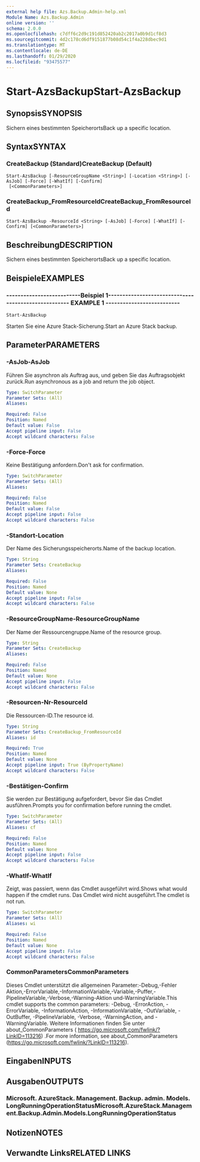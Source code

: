 ```yaml
---
external help file: Azs.Backup.Admin-help.xml
Module Name: Azs.Backup.Admin
online version: ''
schema: 2.0.0
ms.openlocfilehash: c7dff6c2d9c191d852420ab2c2017a0b9d1cf8d3
ms.sourcegitcommit: 4d2c178cd6df9151877b08d54c1f4a228dbec9d1
ms.translationtype: MT
ms.contentlocale: de-DE
ms.lasthandoff: 01/29/2020
ms.locfileid: "93475577"
---
```

# <span data-ttu-id="35435-101">Start-AzsBackup</span><span class="sxs-lookup"><span data-stu-id="35435-101">Start-AzsBackup</span></span>

## <span data-ttu-id="35435-102">Synopsis</span><span class="sxs-lookup"><span data-stu-id="35435-102">SYNOPSIS</span></span>
<span data-ttu-id="35435-103">Sichern eines bestimmten Speicherorts</span><span class="sxs-lookup"><span data-stu-id="35435-103">Back up a specific location.</span></span>

## <span data-ttu-id="35435-104">Syntax</span><span class="sxs-lookup"><span data-stu-id="35435-104">SYNTAX</span></span>

### <span data-ttu-id="35435-105">CreateBackup (Standard)</span><span class="sxs-lookup"><span data-stu-id="35435-105">CreateBackup (Default)</span></span>
```
Start-AzsBackup [-ResourceGroupName <String>] [-Location <String>] [-AsJob] [-Force] [-WhatIf] [-Confirm]
 [<CommonParameters>]
```

### <span data-ttu-id="35435-106">CreateBackup_FromResourceId</span><span class="sxs-lookup"><span data-stu-id="35435-106">CreateBackup_FromResourceId</span></span>
```
Start-AzsBackup -ResourceId <String> [-AsJob] [-Force] [-WhatIf] [-Confirm] [<CommonParameters>]
```

## <span data-ttu-id="35435-107">Beschreibung</span><span class="sxs-lookup"><span data-stu-id="35435-107">DESCRIPTION</span></span>
<span data-ttu-id="35435-108">Sichern eines bestimmten Speicherorts</span><span class="sxs-lookup"><span data-stu-id="35435-108">Back up a specific location.</span></span>

## <span data-ttu-id="35435-109">Beispiele</span><span class="sxs-lookup"><span data-stu-id="35435-109">EXAMPLES</span></span>

### <span data-ttu-id="35435-110">--------------------------Beispiel 1--------------------------</span><span class="sxs-lookup"><span data-stu-id="35435-110">-------------------------- EXAMPLE 1 --------------------------</span></span>
```
Start-AzsBackup
```

<span data-ttu-id="35435-111">Starten Sie eine Azure Stack-Sicherung.</span><span class="sxs-lookup"><span data-stu-id="35435-111">Start an Azure Stack backup.</span></span>

## <span data-ttu-id="35435-112">Parameter</span><span class="sxs-lookup"><span data-stu-id="35435-112">PARAMETERS</span></span>

### <span data-ttu-id="35435-113">-AsJob</span><span class="sxs-lookup"><span data-stu-id="35435-113">-AsJob</span></span>
<span data-ttu-id="35435-114">Führen Sie asynchron als Auftrag aus, und geben Sie das Auftragsobjekt zurück.</span><span class="sxs-lookup"><span data-stu-id="35435-114">Run asynchronous as a job and return the job object.</span></span>

```yaml
Type: SwitchParameter
Parameter Sets: (All)
Aliases: 

Required: False
Position: Named
Default value: False
Accept pipeline input: False
Accept wildcard characters: False
```

### <span data-ttu-id="35435-115">-Force</span><span class="sxs-lookup"><span data-stu-id="35435-115">-Force</span></span>
<span data-ttu-id="35435-116">Keine Bestätigung anfordern.</span><span class="sxs-lookup"><span data-stu-id="35435-116">Don't ask for confirmation.</span></span>

```yaml
Type: SwitchParameter
Parameter Sets: (All)
Aliases: 

Required: False
Position: Named
Default value: False
Accept pipeline input: False
Accept wildcard characters: False
```

### <span data-ttu-id="35435-117">-Standort</span><span class="sxs-lookup"><span data-stu-id="35435-117">-Location</span></span>
<span data-ttu-id="35435-118">Der Name des Sicherungsspeicherorts.</span><span class="sxs-lookup"><span data-stu-id="35435-118">Name of the backup location.</span></span>

```yaml
Type: String
Parameter Sets: CreateBackup
Aliases: 

Required: False
Position: Named
Default value: None
Accept pipeline input: False
Accept wildcard characters: False
```

### <span data-ttu-id="35435-119">-ResourceGroupName</span><span class="sxs-lookup"><span data-stu-id="35435-119">-ResourceGroupName</span></span>
<span data-ttu-id="35435-120">Der Name der Ressourcengruppe.</span><span class="sxs-lookup"><span data-stu-id="35435-120">Name of the resource group.</span></span>

```yaml
Type: String
Parameter Sets: CreateBackup
Aliases: 

Required: False
Position: Named
Default value: None
Accept pipeline input: False
Accept wildcard characters: False
```

### <span data-ttu-id="35435-121">-Resourcen-Nr</span><span class="sxs-lookup"><span data-stu-id="35435-121">-ResourceId</span></span>
<span data-ttu-id="35435-122">Die Ressourcen-ID.</span><span class="sxs-lookup"><span data-stu-id="35435-122">The resource id.</span></span>

```yaml
Type: String
Parameter Sets: CreateBackup_FromResourceId
Aliases: id

Required: True
Position: Named
Default value: None
Accept pipeline input: True (ByPropertyName)
Accept wildcard characters: False
```

### <span data-ttu-id="35435-123">-Bestätigen</span><span class="sxs-lookup"><span data-stu-id="35435-123">-Confirm</span></span>
<span data-ttu-id="35435-124">Sie werden zur Bestätigung aufgefordert, bevor Sie das Cmdlet ausführen.</span><span class="sxs-lookup"><span data-stu-id="35435-124">Prompts you for confirmation before running the cmdlet.</span></span>

```yaml
Type: SwitchParameter
Parameter Sets: (All)
Aliases: cf

Required: False
Position: Named
Default value: None
Accept pipeline input: False
Accept wildcard characters: False
```

### <span data-ttu-id="35435-125">-WhatIf</span><span class="sxs-lookup"><span data-stu-id="35435-125">-WhatIf</span></span>
<span data-ttu-id="35435-126">Zeigt, was passiert, wenn das Cmdlet ausgeführt wird.</span><span class="sxs-lookup"><span data-stu-id="35435-126">Shows what would happen if the cmdlet runs.</span></span>
<span data-ttu-id="35435-127">Das Cmdlet wird nicht ausgeführt.</span><span class="sxs-lookup"><span data-stu-id="35435-127">The cmdlet is not run.</span></span>

```yaml
Type: SwitchParameter
Parameter Sets: (All)
Aliases: wi

Required: False
Position: Named
Default value: None
Accept pipeline input: False
Accept wildcard characters: False
```

### <span data-ttu-id="35435-128">CommonParameters</span><span class="sxs-lookup"><span data-stu-id="35435-128">CommonParameters</span></span>
<span data-ttu-id="35435-129">Dieses Cmdlet unterstützt die allgemeinen Parameter:-Debug,-Fehler Aktion,-ErrorVariable,-InformationVariable,-Variable,-Puffer,-PipelineVariable,-Verbose,-Warning-Aktion und-WarningVariable.</span><span class="sxs-lookup"><span data-stu-id="35435-129">This cmdlet supports the common parameters: -Debug, -ErrorAction, -ErrorVariable, -InformationAction, -InformationVariable, -OutVariable, -OutBuffer, -PipelineVariable, -Verbose, -WarningAction, and -WarningVariable.</span></span> <span data-ttu-id="35435-130">Weitere Informationen finden Sie unter about_CommonParameters ( https://go.microsoft.com/fwlink/?LinkID=113216) .</span><span class="sxs-lookup"><span data-stu-id="35435-130">For more information, see about_CommonParameters (https://go.microsoft.com/fwlink/?LinkID=113216).</span></span>

## <span data-ttu-id="35435-131">Eingaben</span><span class="sxs-lookup"><span data-stu-id="35435-131">INPUTS</span></span>

## <span data-ttu-id="35435-132">Ausgaben</span><span class="sxs-lookup"><span data-stu-id="35435-132">OUTPUTS</span></span>

### <span data-ttu-id="35435-133">Microsoft. AzureStack. Management. Backup. admin. Models. LongRunningOperationStatus</span><span class="sxs-lookup"><span data-stu-id="35435-133">Microsoft.AzureStack.Management.Backup.Admin.Models.LongRunningOperationStatus</span></span>

## <span data-ttu-id="35435-134">Notizen</span><span class="sxs-lookup"><span data-stu-id="35435-134">NOTES</span></span>

## <span data-ttu-id="35435-135">Verwandte Links</span><span class="sxs-lookup"><span data-stu-id="35435-135">RELATED LINKS</span></span>

